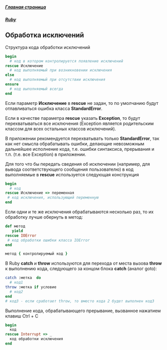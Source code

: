 ##### [Главная страница](../index.md)
##### [Ruby](index.md)
## Обработка исключений
Структура кода обработки исключений
```ruby
begin
  # код в котором контролируется появление исключений
rescue Исключение
  # код выполняемый при возникновении исключения
else
  # код выполняемый при отсутствии исключения
ensure
  # код выполняемый всегда
end
```
Если параметр **Исключение** в **rescue** не задан, то по умолчанию будут отлавливаться ошибка класса **StandardError**.

Если в качестве параметра **rescue** указать **Exception**, то будут перехватываться все исключения (Exception является родительским классом для всех остальных классов исключений).

В приложении рекомендуется перехватывать только **StandardError**, так как нет смысла обрабатывать ошибки, делающие невозможным дальнейшее исполнение кода, т.е. ошибки синтаксиса, прерывания и т.п. (т.е. все Exception) в приложении.

Для того что бы передать сведения об исключении (например, для вывода соответствующего сообщения пользователю) в код выполняемые в **rescue** используется следующая конструкция
```ruby
begin
  # код
rescue Исключение => переменная
 # код исключения, использующий переменную
end
```
Если одни и те же исключения обрабатываются несколько раз, то их обработку лучше обернуть в метод:
```ruby
def метод
   yield
rescue IOError
 # код обработки ошибки класса IOError
end

метод { контролируемый код }
```
В Ruby **catch** и **throw** используются для перехода от места вызова **throw** к выполнению кода, следующего за концом блока **catch** (аналог goto):
```ruby
catch :метка  do
  # код1
throw :метка if условие
  # код2
end
# код3 - если сработает throw, то вместо кода 2 будет выполнен код3
```
Выполнение кода, обрабатывающего прерывание, вызванное нажатием клавиш Ctrl + C
```ruby
begin
  код
rescue Interrupt => _
  код обработки исключения
end
```
